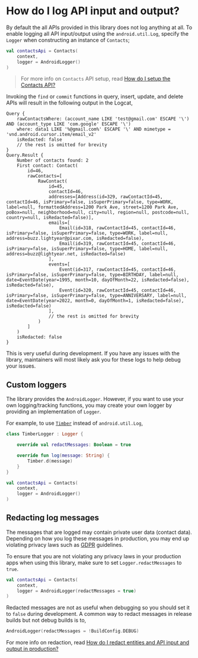 # How do I log API input and output?

By default the all APIs provided in this library does not log anything at all. To enable logging all
API input/output using the `android.util.Log`, specify the `Logger` when constructing an instance
of `Contacts`;

```kotlin
val contactsApi = Contacts(
    context,
    logger = AndroidLogger()
)
```

> For more info on `Contacts` API setup, read [How do I setup the Contacts API?](/howto/howto-setup-contacts-api.md)

Invoking the `find` or `commit` functions in query, insert, update, and delete APIs will result in
the following output in the Logcat,

```
Query {
    rawContactsWhere: (account_name LIKE 'test@gmail.com' ESCAPE '\') AND (account_type LIKE 'com.google' ESCAPE '\')
    where: data1 LIKE '%@gmail.com%' ESCAPE '\' AND mimetype = 'vnd.android.cursor.item/email_v2'
    isRedacted: false
    // the rest is omitted for brevity
}
Query.Result {
    Number of contacts found: 2
    First contact: Contact(
        id=46, 
        rawContacts=[
            RawContact(
                id=45, 
                contactId=46, 
                addresses=[Address(id=329, rawContactId=45, contactId=46, isPrimary=false, isSuperPrimary=false, type=WORK, label=null, formattedAddress=1200 Park Ave, street=1200 Park Ave, poBox=null, neighborhood=null, city=null, region=null, postcode=null, country=null, isRedacted=false)], 
                emails=[
                    Email(id=318, rawContactId=45, contactId=46, isPrimary=false, isSuperPrimary=false, type=WORK, label=null, address=buzz.lightyear@pixar.com, isRedacted=false), 
                    Email(id=319, rawContactId=45, contactId=46, isPrimary=false, isSuperPrimary=false, type=HOME, label=null, address=buzz@lightyear.net, isRedacted=false)
                ], 
                events=[
                    Event(id=317, rawContactId=45, contactId=46, isPrimary=false, isSuperPrimary=false, type=BIRTHDAY, label=null, date=EventDate(year=1995, month=10, dayOfMonth=22, isRedacted=false), isRedacted=false), 
                    Event(id=320, rawContactId=45, contactId=46, isPrimary=false, isSuperPrimary=false, type=ANNIVERSARY, label=null, date=EventDate(year=2022, month=0, dayOfMonth=1, isRedacted=false), isRedacted=false)
                ], 
                // the rest is omitted for brevity
            )
        ]
    )
    isRedacted: false
}
```

This is very useful during development. If you have any issues with the library, maintainers will
most likely ask you for these logs to help debug your issues.

## Custom loggers

The library provides the `AndroidLogger`. However, if you want to use your own logging/tracking
functions, you may create your own logger by providing an implementation of `Logger`.

For example, to use [`Timber`](https://github.com/JakeWharton/timber) instead of `android.util.Log`,

```kotlin
class TimberLogger : Logger {

    override val redactMessages: Boolean = true

    override fun log(message: String) {
        Timber.d(message)
    }
}

val contactsApi = Contacts(
    context,
    logger = AndroidLogger()
)
```

## Redacting log messages

The messages that are logged may contain private user data (contact data). Depending on how you log
these messages in production, you may end up violating privacy laws such as
[GDPR](https://gdpr-info.eu) guidelines.

To ensure that you are not violating any privacy laws in your production apps when using this
library, make sure to set `Logger.redactMessages` to `true`.

```kotlin
val contactsApi = Contacts(
    context,
    logger = AndroidLogger(redactMessages = true)
)
```

Redacted messages are not as useful when debugging so you should set it to `false` during
development. A common way to redact messages in release builds but not debug builds is to,

```kotlin
AndroidLogger(redactMessages = !BuildConfig.DEBUG)
```

For more info on redaction,
read [How do I redact entities and API input and output in production?](/howto/howto-redact-apis-and-entities.md)

